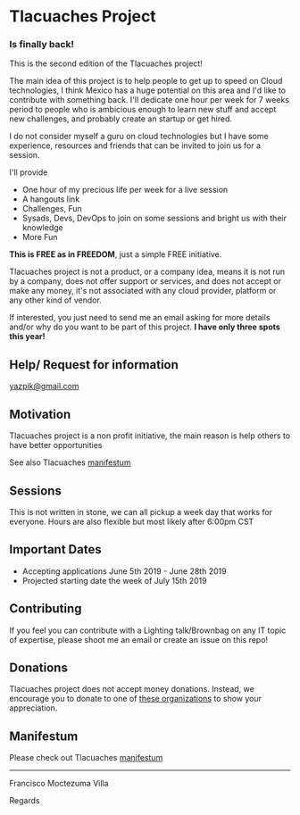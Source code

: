 # Tlacuaches Project

### Is finally back!
This is the second edition of the Tlacuaches project!

The main idea of this project is to help people to get up to speed on Cloud technologies, I think Mexico has a huge potential on this area and I'd like to contribute with something back.
I'll dedicate one hour per week for 7 weeks period to people who is ambicious enough to learn new stuff and accept new challenges, and probably create an startup or get hired.

I do not consider myself a guru on cloud technologies but I have some experience, resources and friends that can be invited to join us for a session.

I'll provide 
- One hour of my precious life per week for a live session
- A hangouts link
- Challenges, Fun
- Sysads, Devs, DevOps to join on some sessions and bright us with their knowledge
- More Fun

**This is FREE as in FREEDOM**, just a simple FREE initiative.

Tlacuaches project is not a product, or a company idea, means it is not run by a company, does not offer support or services, and does not accept or make any money, it's not associated with any cloud provider, platform or any other kind of vendor.

If interested, you just need to send me an email asking for more details and/or why do you want to be part of this project.
**I have only three spots this year!**

## Help/ Request for information

yazpik@gmail.com

## Motivation

Tlacuaches project is a non profit initiative, the main reason is help others to have better opportunities

See also Tlacuaches [manifestum](https://github.com/yazpik/tlacuaches/blob/master/manifestum.md)

## Sessions

This is not written in stone, we can all pickup a week day that works for everyone.
Hours are also flexible but most likely after 6:00pm CST

## Important Dates

- Accepting applications June 5th 2019 - June 28th 2019
- Projected starting date the week of July 15th 2019

## Contributing

If you feel you can contribute with a Lighting talk/Brownbag on any IT topic of expertise, please shoot me an email or create an issue on this repo!

## Donations

Tlacuaches project does not accept money donations. 
Instead, we encourage you to donate to one of [these organizations](https://github.com/fmoctezuma/tlacuaches/wiki/Donations) to show your appreciation.

## Manifestum
Please check out Tlacuaches [manifestum](https://github.com/yazpik/tlacuaches/blob/master/manifestum.md) 


---------
Francisco Moctezuma Villa

Regards




